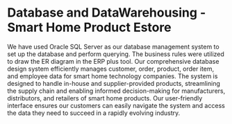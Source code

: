 # Database and DataWarehousing - Smart Home Product Estore

We have used Oracle SQL Server as our database management system to set up the database and perform querying. The business rules were utilized to draw the ER diagram in the ERP plus tool. Our comprehensive database design system efficiently manages customer, order, product, order item, and employee data for smart home technology companies. The system is designed to handle in-house and supplier-provided products, streamlining the supply chain and enabling informed decision-making for manufacturers, distributors, and retailers of smart home products. Our user-friendly interface ensures our customers can easily navigate the system and access the data they need to succeed in a rapidly evolving industry.

